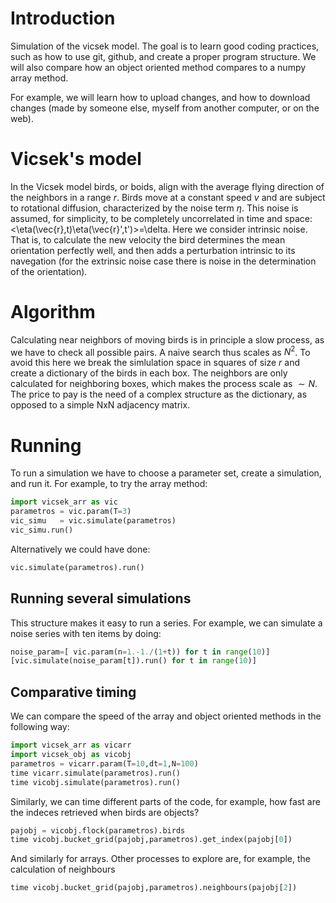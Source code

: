 # Introduction
Simulation of the vicsek model. The goal is to learn good coding practices, such as how to use git, github, and create a proper program structure. We will also compare how an object oriented method compares to a numpy array method.

For example, we will learn how to upload changes, and how to download changes (made by someone else, myself from another computer, or on the web).

# Vicsek's model
In the Vicsek model birds, or boids, align with the average flying direction of the neighbors in a range $r$. Birds move at a constant speed $v$ and are subject to rotational diffusion, characterized by the noise term $\eta$. This noise is assumed, for simplicity, to be completely uncorrelated in time and space: <\eta(\vec{r},t)\eta(\vec{r}',t')>=\delta. Here we consider intrinsic noise. That is, to calculate the new velocity the bird determines the mean orientation perfectly well, and then adds a perturbation intrinsic to its navegation (for the extrinsic noise case there is noise in the determination of the orientation).

# Algorithm
Calculating near neighbors of moving birds is in principle a slow process, as we have to check all possible pairs. A naive search thus scales as $N^2$. To avoid this here we break the simlulation space in squares of size $r$ and create a dictionary of the birds in each box. The neighbors are only calculated for neighboring boxes, which makes the process scale as $\sim N$. The price to pay is the need of a complex structure as the dictionary, as opposed to a simple NxN adjacency matrix.

# Running 
To run a simulation we have to choose a parameter set, create a  simulation, and  run it. For example, to try the array method:

```python
import vicsek_arr as vic
parametros = vic.param(T=3)
vic_simu   = vic.simulate(parametros)
vic_simu.run()
```

Alternatively we could have done:

```python
vic.simulate(parametros).run()
```

## Running several simulations
This structure makes it easy to run a series. For example, we can simulate a noise series with ten items by doing:

```python
noise_param=[ vic.param(n=1.-1./(1+t)) for t in range(10)]
[vic.simulate(noise_param[t]).run() for t in range(10)]
```

## Comparative timing
We can compare the speed of the array and object oriented methods in the following way:

```python
import vicsek_arr as vicarr
import vicsek_obj as vicobj
parametros = vicarr.param(T=10,dt=1,N=100)
time vicarr.simulate(parametros).run()
time vicobj.simulate(parametros).run()
```

Similarly, we can time different parts of the code, for example, how fast are the indeces retrieved when birds are objects?
```python
pajobj = vicobj.flock(parametros).birds
time vicobj.bucket_grid(pajobj,parametros).get_index(pajobj[0])
```
And similarly for arrays. Other processes to explore are, for example, the calculation of neighbours
```python
time vicobj.bucket_grid(pajobj,parametros).neighbours(pajobj[2])
```

